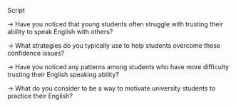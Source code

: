 Script

-> Have you noticed that young students often struggle with trusting their ability to speak English with others?

-> What strategies do you typically use to help students overcome these confidence issues?

-> Have you noticed any patterns among students who have more difficulty trusting their English speaking ability?

-> What do you consider to be a way to motivate university students to practice their English?
